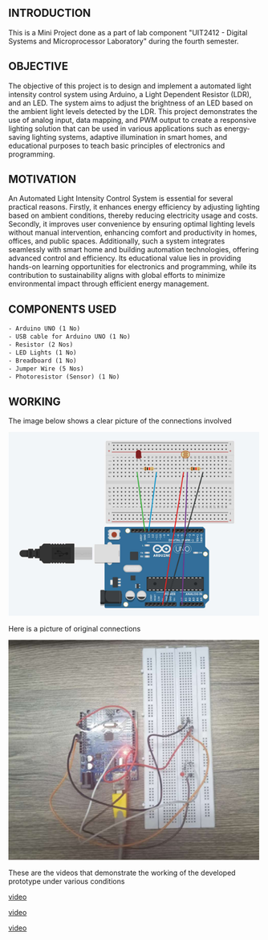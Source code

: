 ## INTRODUCTION

This is a Mini Project done as a part of lab component "UIT2412 - Digital Systems and Microprocessor Laboratory" during the fourth semester.

## OBJECTIVE

The objective of this project is to design and implement a automated light intensity control system using Arduino, a Light Dependent Resistor (LDR), and an LED. The system aims to adjust the brightness of an LED based on the ambient light levels detected by the LDR. This project demonstrates the use of analog input, data mapping, and PWM output to create a responsive lighting solution that can be used in various applications such as energy-saving lighting systems, adaptive illumination in smart homes, and educational purposes to teach basic principles of electronics and programming. 

## MOTIVATION

An Automated Light Intensity Control System is essential for several practical reasons. Firstly, it enhances energy efficiency by adjusting lighting based on ambient conditions, thereby reducing electricity usage and costs. Secondly, it improves user convenience by ensuring optimal lighting levels without manual intervention, enhancing comfort and productivity in homes, offices, and public spaces. Additionally, such a system integrates seamlessly with smart home and building automation technologies, offering advanced control and efficiency. Its educational value lies in providing hands-on learning opportunities for electronics and programming, while its contribution to sustainability aligns with global efforts to minimize environmental impact through efficient energy management.

## COMPONENTS USED

    - Arduino UNO (1 No)
    - USB cable for Arduino UNO (1 No)
    - Resistor (2 Nos) 
    - LED Lights (1 No)
    - Breadboard (1 No) 
    - Jumper Wire (5 Nos) 
    - Photoresistor (Sensor) (1 No) 

## WORKING

The image below shows a clear picture of the connections involved

<img src="assets/Picture1.png" width="500" />

Here is a picture of original connections

<img src="assets/Picture2.png" width="500" />

These are the videos that demonstrate the working of the developed prototype under various conditions

[video](assets/Video1.MP4)

[video](assets/Video2.MP4)

[video](assets/Video3.MP4)